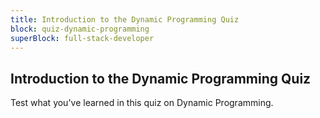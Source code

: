 ```yaml
---
title: Introduction to the Dynamic Programming Quiz
block: quiz-dynamic-programming
superBlock: full-stack-developer
---
```


## Introduction to the Dynamic Programming Quiz

Test what you've learned in this quiz on Dynamic Programming.
